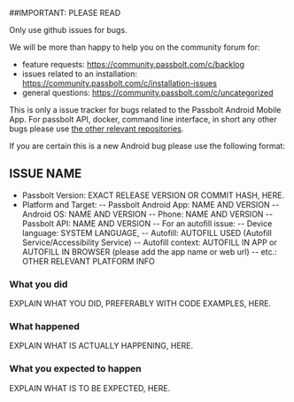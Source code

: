 ##IMPORTANT: PLEASE READ

Only use github issues for bugs.

We will be more than happy to help you on the community forum for:
- feature requests: https://community.passbolt.com/c/backlog
- issues related to an installation: https://community.passbolt.com/c/installation-issues
- general questions: https://community.passbolt.com/c/uncategorized

This is only a issue tracker for bugs related to the Passbolt Android Mobile App.
For passbolt API, docker, command line interface, in short any other bugs
please use [the other relevant repositories](https://github.com/passbolt).

If you are certain this is a new Android bug please use the following format:

## ISSUE NAME
* Passbolt Version: EXACT RELEASE VERSION OR COMMIT HASH, HERE.
* Platform and Target:
  -- Passbolt Android App: NAME AND VERSION
  -- Android OS: NAME AND VERSION
  -- Phone: NAME AND VERSION
  -- Passbolt API: NAME AND VERSION
  -- For an autofill issue:
        -- Device language: SYSTEM LANGUAGE,
        -- Autofill: AUTOFILL USED (Autofill Service/Accessibility Service)
        -- Autofill context: AUTOFILL IN APP or AUTOFILL IN BROWSER (please add the app name or web url)
  -- etc.: OTHER RELEVANT PLATFORM INFO

### What you did
EXPLAIN WHAT YOU DID, PREFERABLY WITH CODE EXAMPLES, HERE.

### What happened
EXPLAIN WHAT IS ACTUALLY HAPPENING, HERE.

### What you expected to happen
EXPLAIN WHAT IS TO BE EXPECTED, HERE.
